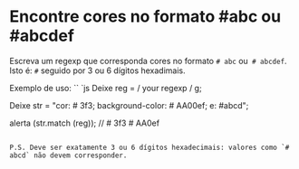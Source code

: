 # Encontre cores no formato #abc ou #abcdef

Escreva um regexp que corresponda cores no formato `# abc` ou` # abcdef`. Isto é: `#` seguido por 3 ou 6 dígitos hexadimais.

Exemplo de uso:
`` `js
Deixe reg = / your regexp / g;

Deixe str = "cor: # 3f3; background-color: # AA00ef; e: #abcd";

alerta (str.match (reg)); // # 3f3 # AA0ef
```

P.S. Deve ser exatamente 3 ou 6 dígitos hexadecimais: valores como `# abcd` não devem corresponder.
